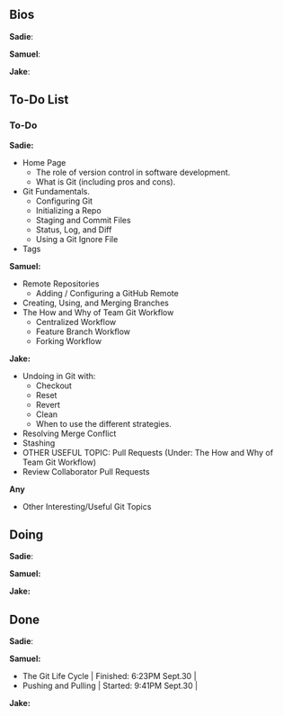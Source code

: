 ## Bios
**Sadie**:

**Samuel**:

**Jake**:

## To-Do List
### To-Do
**Sadie:** 
- Home Page
    - The role of version control in software development.
    - What is Git (including pros and cons).
- Git Fundamentals.
    - Configuring Git
    - Initializing a Repo
    - Staging and Commit Files
    - Status, Log, and Diff
    - Using a Git Ignore File
- Tags
  
**Samuel:** 
- Remote Repositories
    - Adding / Configuring a GitHub Remote
- Creating, Using, and Merging Branches
- The How and Why of Team Git Workflow
    - Centralized Workflow
    - Feature Branch Workflow
    - Forking Workflow



**Jake:** 
- Undoing in Git with:
    - Checkout
    - Reset
    - Revert
    - Clean 
    - When to use the different strategies.
- Resolving Merge Conflict
- Stashing
- OTHER USEFUL TOPIC: Pull Requests (Under: The How and Why of Team Git Workflow)
- Review Collaborator Pull Requests

**Any**
- Other Interesting/Useful Git Topics

## Doing
**Sadie**:

**Samuel:** 

**Jake:** 

## Done
**Sadie**:

**Samuel:** 
- The Git Life Cycle | Finished: 6:23PM Sept.30 |
- Pushing and Pulling | Started: 9:41PM Sept.30 |

**Jake:** 